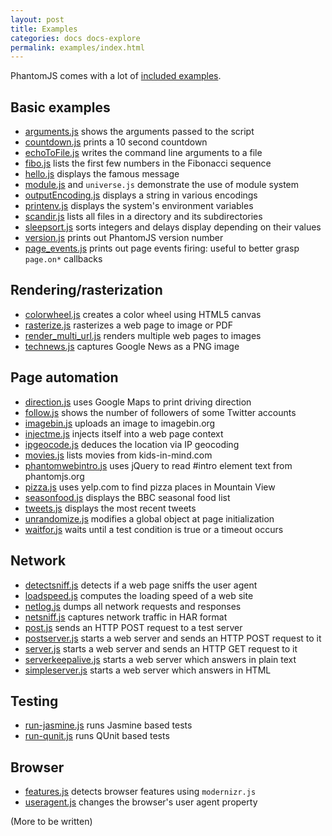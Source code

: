 ```yaml
---
layout: post
title: Examples
categories: docs docs-explore
permalink: examples/index.html
---
```


PhantomJS comes with a lot of [included examples](https://github.com/ariya/phantomjs/tree/master/examples).

## Basic examples

* [arguments.js](https://github.com/ariya/phantomjs/blob/master/examples/arguments.js) shows the arguments passed to the script
* [countdown.js](https://github.com/ariya/phantomjs/blob/master/examples/countdown.js) prints a 10 second countdown
* [echoToFile.js](https://github.com/ariya/phantomjs/blob/master/examples/echoToFile.js) writes the command line arguments to a file
* [fibo.js](https://github.com/ariya/phantomjs/blob/master/examples/fibo.js) lists the first few numbers in the Fibonacci sequence
* [hello.js](https://github.com/ariya/phantomjs/blob/master/examples/hello.js) displays the famous message
* [module.js](https://github.com/ariya/phantomjs/blob/master/examples/module.js) and `universe.js` demonstrate the use of module system
* [outputEncoding.js](https://github.com/ariya/phantomjs/blob/master/examples/outputEncoding.js) displays a string in various encodings
* [printenv.js](https://github.com/ariya/phantomjs/blob/master/examples/printenv.js) displays the system's environment variables
* [scandir.js](https://github.com/ariya/phantomjs/blob/master/examples/scandir.js) lists all files in a directory and its subdirectories
* [sleepsort.js](https://github.com/ariya/phantomjs/blob/master/examples/sleepsort.js) sorts integers and delays display depending on their values
* [version.js](https://github.com/ariya/phantomjs/blob/master/examples/version.js) prints out PhantomJS version number
* [page_events.js](https://github.com/ariya/phantomjs/blob/master/examples/page_events.js) prints out page events firing: useful to better grasp `page.on*` callbacks

## Rendering/rasterization

* [colorwheel.js](https://github.com/ariya/phantomjs/blob/master/examples/colorwheel.js) creates a color wheel using HTML5 canvas
* [rasterize.js](https://github.com/ariya/phantomjs/blob/master/examples/rasterize.js) rasterizes a web page to image or PDF
* [render_multi_url.js](https://github.com/ariya/phantomjs/blob/master/examples/render_multi_url.js) renders multiple web pages to images
* [technews.js](https://github.com/ariya/phantomjs/blob/master/examples/technews.js) captures Google News as a PNG image

## Page automation

* [direction.js](https://github.com/ariya/phantomjs/blob/master/examples/direction.js) uses Google Maps to print driving direction
* [follow.js](https://github.com/ariya/phantomjs/blob/master/examples/follow.js) shows the number of followers of some Twitter accounts
* [imagebin.js](https://github.com/ariya/phantomjs/blob/master/examples/imagebin.js) uploads an image to imagebin.org
* [injectme.js](https://github.com/ariya/phantomjs/blob/master/examples/injectme.js) injects itself into a web page context
* [ipgeocode.js](https://github.com/ariya/phantomjs/blob/master/examples/ipgeocode.js) deduces the location via IP geocoding
* [movies.js](https://github.com/ariya/phantomjs/blob/master/examples/movies.js) lists movies from kids-in-mind.com
* [phantomwebintro.js](https://github.com/ariya/phantomjs/blob/master/examples/phantomwebintro.js) uses jQuery to read #intro element text from phantomjs.org
* [pizza.js](https://github.com/ariya/phantomjs/blob/master/examples/pizza.js) uses yelp.com to find pizza places in Mountain View
* [seasonfood.js](https://github.com/ariya/phantomjs/blob/master/examples/seasonfood.js) displays the BBC seasonal food list
* [tweets.js](https://github.com/ariya/phantomjs/blob/master/examples/tweets.js) displays the most recent tweets
* [unrandomize.js](https://github.com/ariya/phantomjs/blob/master/examples/unrandomize.js) modifies a global object at page initialization
* [waitfor.js](https://github.com/ariya/phantomjs/blob/master/examples/waitfor.js) waits until a test condition is true or a timeout occurs

## Network

* [detectsniff.js](https://github.com/ariya/phantomjs/blob/master/examples/detectsniff.js) detects if a web page sniffs the user agent
* [loadspeed.js](https://github.com/ariya/phantomjs/blob/master/examples/loadspeed.js) computes the loading speed of a web site
* [netlog.js](https://github.com/ariya/phantomjs/blob/master/examples/netlog.js) dumps all network requests and responses
* [netsniff.js](https://github.com/ariya/phantomjs/blob/master/examples/netsniff.js) captures network traffic in HAR format
* [post.js](https://github.com/ariya/phantomjs/blob/master/examples/post.js) sends an HTTP POST request to a test server
* [postserver.js](https://github.com/ariya/phantomjs/blob/master/examples/postserver.js) starts a web server and sends an HTTP POST request to it
* [server.js](https://github.com/ariya/phantomjs/blob/master/examples/server.js) starts a web server and sends an HTTP GET request to it
* [serverkeepalive.js](https://github.com/ariya/phantomjs/blob/master/examples/serverkeepalive.js) starts a web server which answers in plain text
* [simpleserver.js](https://github.com/ariya/phantomjs/blob/master/examples/simpleserver.js) starts a web server which answers in HTML

## Testing

* [run-jasmine.js](https://github.com/ariya/phantomjs/blob/master/examples/run-jasmine.js) runs Jasmine based tests
* [run-qunit.js](https://github.com/ariya/phantomjs/blob/master/examples/run-qunit.js) runs QUnit based tests

## Browser

* [features.js](https://github.com/ariya/phantomjs/blob/master/examples/features.js) detects browser features using `modernizr.js`
* [useragent.js](https://github.com/ariya/phantomjs/blob/master/examples/useragent.js) changes the browser's user agent property

(More to be written)

